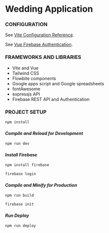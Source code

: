 # Wedding Application

### CONFIGURATION

See [Vite Configuration Reference](https://vitejs.dev/config/).

See [Vue Firebase Authentication](https://learnvue.co/articles/vue-firebase-authentication).

### FRAMEWORKS AND LIBRARIES
- Vite and Vue
- Tailwind CSS
- Flowbite components
- Google apps script and Google spreadsheets
- fontAwesome
- expressjs API
- Firebase REST API and Authentication

### PROJECT SETUP

```sh
npm install
```

#### *Compile and Reload for Development*

```sh
npm run dev
```

#### *Install Firebase*
```sh
npm install firebase
```

```sh
firebase login
```

#### *Compile and Minify for Production*

```sh
npm run build
```

```sh
firebase init
```

#### *Run Deploy*

```sh
npm run deploy
```
